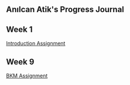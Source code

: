 ## Anılcan Atik's Progress Journal



## Week 1

[Introduction Assignment](Assignment1/assignment1.html)



## Week 9
[BKM Assignment](bkm/bkm_anilcanatik.html)
